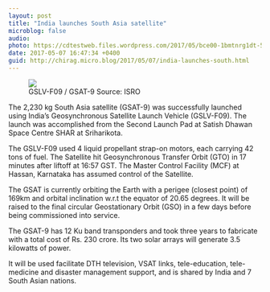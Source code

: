 ```yaml
---
layout: post
title: "India launches South Asia satellite"
microblog: false
audio: 
photo: https://cdtestweb.files.wordpress.com/2017/05/bce00-1bmtnrg1dt-5h9jfcysdp_g2x.jpeg
date: 2017-05-07 16:47:34 +0400
guid: http://chirag.micro.blog/2017/05/07/india-launches-south.html
---
```

<figure class="wp-caption">

<img src="https://cdtestweb.files.wordpress.com/2017/05/bce00-1bmtnrg1dt-5h9jfcysdp_g2x.jpeg">

<figcaption class="wp-caption-text">GSLV-F09 / GSAT-9 Source: ISRO</figcaption></figure><p>The 2,230 kg South Asia satellite (GSAT-9) was successfully launched using India’s Geosynchronous Satellite Launch Vehicle (GSLV-F09). The launch was accomplished from the Second Launch Pad at Satish Dhawan Space Centre SHAR at Sriharikota.</p>
<p>The GSLV-F09 used 4 liquid propellant strap-on motors, each carrying 42 tons of fuel. The Satellite hit Geosynchronous Transfer Orbit (GTO) in 17 minutes after liftoff at 16:57 GST. The Master Control Facility (MCF) at Hassan, Karnataka has assumed control of the Satellite.</p>
<p>The GSAT is currently orbiting the Earth with a perigee (closest point) of 169km and orbital inclination w.r.t the equator of 20.65 degrees. It will be raised to the final circular Geostationary Orbit (GSO) in a few days before being commissioned into service.</p>
<p>The GSAT-9 has 12 Ku band transponders and took three years to fabricate with a total cost of Rs. 230 crore. Its two solar arrays will generate 3.5 kilowatts of power.</p>
<p>It will be used facilitate DTH television, VSAT links, tele-education, tele-medicine and disaster management support, and is shared by India and 7 South Asian nations.</p>
